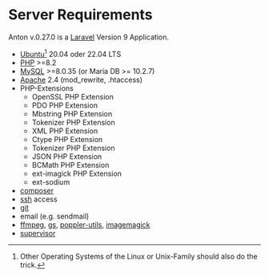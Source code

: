 # Server Requirements

Anton v.0.27.0 is a [Laravel](https://laravel.com/) Version 9 Application.

- [Ubuntu](https://ubuntu.com/)[^OS] 20.04 oder 22.04 LTS
- [PHP](https://www.php.net/) >=8.2
- [MySQL](https://www.mysql.com/de/) >=8.0.35 (or Maria DB >= 10.2.7)
- [Apache](https://httpd.apache.org/) 2.4 (mod_rewrite, .htaccess)
- PHP-Extensions
    - OpenSSL PHP Extension
    - PDO PHP Extension
    - Mbstring PHP Extension
    - Tokenizer PHP Extension
    - XML PHP Extension
    - Ctype PHP Extension
    - Tokenizer PHP Extension
    - JSON PHP Extension
    - BCMath PHP Extension
    - ext-imagick PHP Extension
    - ext-sodium
- [composer](https://getcomposer.org)
- [ssh](https://www.openssh.com/) access
- [git](https://git-scm.com/)
- email (e.g. sendmail)
- [ffmpeg](https://www.ffmpeg.org/), [gs](https://www.ghostscript.com/), [poppler-utils](https://poppler.freedesktop.org/), [imagemagick](https://imagemagick.org/)
- [supervisor](http://supervisord.org/)

[^OS]: Other Operating Systems of the Linux or Unix-Family should also do the trick.
<!--[^mysql]: MariaDB is not tested and is not recommended at the moment, because of its [JSON Implementation](https://elephantdolphin.blogspot.com/2018/11/a-tale-of-two-json-implementations.html).
 The '->>' Operator is actually used in Model AntonEvent.php -->
